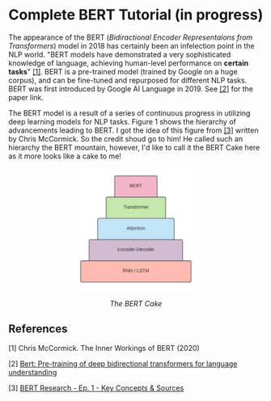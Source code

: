 # Complete BERT Tutorial (in progress)

The appearance of the BERT (*Bidiractional Encoder Representaions from Transformers*) model in 2018 has certainly been an infelection point in the NLP world. "BERT models have demonstrated a very sophisticated knowledge of language, achieving human-level performance on __certain tasks__" [[1]](#1). BERT is a pre-trained model (trained by Google on a huge corpus), and can be fine-tuned and repurposed for different NLP tasks. BERT was first introduced by Google AI Language in 2019. See [[2]](#2) for the paper link.

The BERT model is a result of a series of continuous progress in utilizing deep learning models for NLP tasks. Figure 1 shows the hierarchy of advancements  leading to BERT. I got the idea of this figure from [[3]](#3) written by Chris McCormick. So the credit shoud go to him! He called such an hierarchy the BERT mountain, however, I'd like to call it the BERT Cake here as it more looks like a cake to me!

<p align="center">
  <img src='assets/BERT.jpeg' width=50% alt="BERT Cake"/>
</p>
<p align="center">
  <em align="left"> The BERT Cake </em>
</p>


## References
<a id="1">[1]</a> 
Chris McCormick. The Inner Workings of BERT (2020)

<a id="2">[2]</a>
[Bert: Pre-training of deep bidirectional transformers for language understanding](https://arxiv.org/pdf/1810.04805.pdf)

<a id="3">[3]</a>
[BERT Research - Ep. 1 - Key Concepts & Sources](http://mccormickml.com/2019/11/11/bert-research-ep-1-key-concepts-and-sources/)
